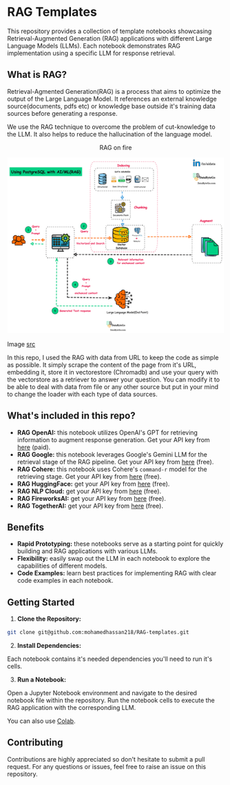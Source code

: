 # **RAG Templates** 

This repository provides a collection of template notebooks showcasing Retrieval-Augmented Generation (RAG) applications with different Large Language Models (LLMs). Each notebook demonstrates RAG implementation using a specific LLM for response retrieval.

## **What is RAG?**

Retrieval-Agmented Generation(RAG) is a process that aims to optimize the output of the Large Language Model. It references an external knowledge source(documents, pdfs etc) or knowledge base outside it's training data sources before generating a response.

We use the RAG technique to overcome the problem of cut-knowledge to the LLM. It also helps to reduce the hallucination of the language model.

<div align="center">
  <p align="center">RAG on fire</p>
  <p align="center">
    <img src="./data/RAG.gif" alt="Factory UML Diagram" />
  </p>
</div>

Image [src](https://www.databytego.com/p/aiml-brief-introduction-to-retrieval)

In this repo, I used the RAG with data from URL to keep the code as simple as possible. It simply scrape the content of the page from it's URL, embedding it, store it in vectorestore (Chromadb) and use your query with the vectorstore as a retriever to answer your question. You can modify it to be able to deal with data from file or any other source but put in your mind to change the loader with each type of data sources.

## **What's included in this repo?**

* **RAG OpenAI:** this notebook utilizes OpenAI's GPT for retrieving information to augment response generation. Get your API key from [here](https://platform.openai.com/api-keys) (paid).
* **RAG Google:** this notebook leverages Google's Gemini LLM for the retrieval stage of the RAG pipeline. Get your API key from [here](https://ai.google.dev/gemini-api/docs/api-key) (free).
* **RAG Cohere:** this notebook uses Cohere's `command-r` model for the retrieving stage. Get your API key from [here](https://dashboard.cohere.com/api-keys) (free).
* **RAG HuggingFace:** get your API key from [here](https://huggingface.co/settings/tokens) (free).
* **RAG NLP Cloud:** get your API key from [here](https://nlpcloud.com/home/token) (free).
* **RAG FireworksAI:** get your API key from [here](https://fireworks.ai/api-keys) (free).
* **RAG TogetherAI:** get your API key from [here](https://api.together.xyz/settings/api-keys) (free).


## **Benefits**

* **Rapid Prototyping:** these notebooks serve as a starting point for quickly building and RAG applications with various LLMs.
* **Flexibility:** easily swap out the LLM in each notebook to explore the capabilities of different models.
* **Code Examples:** learn best practices for implementing RAG with clear code examples in each notebook.

## **Getting Started**

1. **Clone the Repository:**

```bash
git clone git@github.com:mohamedhassan218/RAG-templates.git
```

2. **Install Dependencies:**

Each notebook contains it's needed dependencies you'll need to run it's cells.

3. **Run a Notebook:**

Open a Jupyter Notebook environment and navigate to the desired notebook file within the repository. Run the notebook cells to execute the RAG application with the corresponding LLM.

You can also use [Colab](https://colab.research.google.com/).


## **Contributing**

Contributions are highly appreciated so don't hesitate to submit a pull request. For any questions or issues, feel free to raise an issue on this repository.